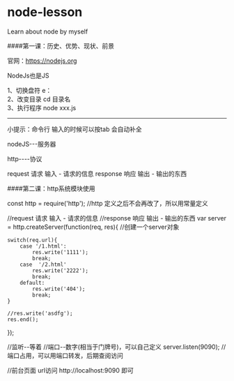# node-lesson
Learn about node by myself

####第一课：历史、优势、现状、前景

官网：https://nodejs.org

NodeJs也是JS

1、切换盘符       e： </br>
2、改变目录       cd  目录名 </br>
3、执行程序       node xxx.js </br>

------------------------------------------------------------------

小提示：命令行 输入的时候可以按tab 会自动补全


nodeJS---服务器

http----协议

request        请求     输入 - 请求的信息
response     响应     输出 - 输出的东西 


####第二课：http系统模块使用

const http = require('http'); //http 定义之后不会再改了，所以用常量定义

//request        请求     输入 - 请求的信息
//response     响应     输出 - 输出的东西 
var server = http.createServer(function(req, res){  //创建一个server对象

    switch(req.url){
        case '/1.html':
            res.write('1111');
            break;
        case  '/2.html'
            res.write('2222');
            break;
        default:
            res.write('404');
            break;
    }

    //res.write('asdfg');
    res.end();

});

//监听--等着
//端口--数字(相当于门牌号)，可以自己定义
server.listen(9090);   //端口占用，可以用端口转发，后期查阅访问

//前台页面  url访问  http://localhost:9090 即可

